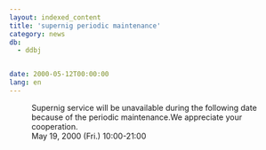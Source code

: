 ```yaml
---
layout: indexed_content
title: 'supernig periodic maintenance'
category: news
db:
  - ddbj


date: 2000-05-12T00:00:00
lang: en
---
```


<dd>Supernig service will be unavailable during the following date because of the periodic maintenance.We appreciate your cooperation.<br>
<dd>May 19, 2000 (Fri.) 10:00-21:00</dd>
</dd>

